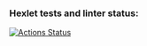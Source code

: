 ### Hexlet tests and linter status:
[![Actions Status](https://github.com/AnastasiiaXX/backend-project-4/actions/workflows/hexlet-check.yml/badge.svg)](https://github.com/AnastasiiaXX/backend-project-4/actions)